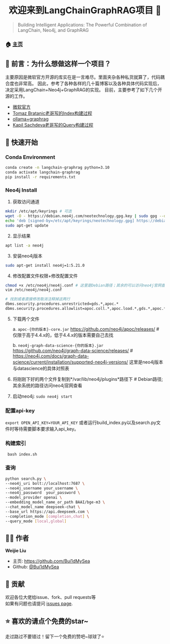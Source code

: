 <h1 align="center">欢迎来到LangChainGraphRAG项目 👋</h1>

> Building Intelligent Applications: The Powerful Combination of LangChain, Neo4j, and GraphRAG

### 🏠 [主页](https://github.com/Bui1dMySea/LangChainGraphRAG)

## 📌 前言：为什么想做这样一个项目？
主要原因是微软官方开源的库实在是一言难尽。里面夹杂各种私货就算了，代码耦合度也非常高。
因此，参考了各种各样的几十篇博客以及各种具体代码实现后，决定采用LangChain+Neo4j+GraphRAG的实现。
目前，主要参考了如下几个开源的工作。

- [微软官方](https://github.com/microsoft/graphrag)
- [Tomaz Bratanic老哥写的Index构建过程](https://github.com/tomasonjo/blogs/blob/master/llm/ms_graphrag.ipynb)
- [ollama+graphrag](https://github.com/TheAiSingularity/graphrag-local-ollama)
- [Kapil Sachdeva老哥写的Query构建过程](https://github.com/ksachdeva/langchain-graphrag/tree/main)

## 🚀 快速开始

### Conda Environment

```sh
conda create -n langchain-graphrag python=3.10
conda activate langchain-graphrag
pip install -r requirements.txt
```

### Neo4j Install

1. 获取访问通道

```Bash
mkdir /etc/apt/keyrings # 可选
wget -O - https://debian.neo4j.com/neotechnology.gpg.key | sudo gpg --dearmor -o /etc/apt/keyrings/neotechnology.gpg
echo 'deb [signed-by=/etc/apt/keyrings/neotechnology.gpg] https://debian.neo4j.com stable latest' | sudo tee -a /etc/apt/sources.list.d/neo4j.list
sudo apt-get update
```

2. 显示结果

```Bash
apt list -a neo4j
```

3. 安装neo4j版本

```Bash
sudo apt-get install neo4j=1:5.21.0
```

4. 修改配置文件权限+修改配置文件

```Bash
chmod +x /etc/neo4j/neo4j.conf # 这里是Debian路径；其余的可以访问neo4j官网查看默认路径
vim /etc/neo4j/neo4j.conf

# 找到或者直接修改取消注释掉这两行
dbms.security.procedures.unrestricted=gds.*,apoc.*
dbms.security.procedures.allowlist=apoc.coll.*,apoc.load.*,gds.*,apoc.*
```

5. 下载两个文件

   a.  `apoc-{你的版本}-core.jar` https://github.com/neo4j/apoc/releases/ # 仅限于高于4.4.x的，低于4.4.x的版本需要自己去找 

   b.  `neo4j-graph-data-science-{你的版本}.jar` https://github.com/neo4j/graph-data-science/releases/ # https://neo4j.com/docs/graph-data-science/current/installation/supported-neo4j-versions/ 这里是neo4j版本与datascience的具体对照表

6. 将刚刚下好的两个文件复制到*/var/lib/neo4j/plugins*路径下 # Debian路径;其余系统的路径访问neo4j官网查看

7. 启动neo4j: `sudo neo4j start`

### 配置api-key

`export OPEN_API_KEY=YOUR_API_KEY` 或者运行build_index.py以及search.py文件时等待需要脚本要求输入api_key。

### 构建索引

` bash index.sh`

### 查询

```bash
python search.py \
--neo4j_uri bolt://localhost:7687 \
--neo4j_username your_username \
--neo4j_password  your_password \
--model_provider openai \
--embedding_model_name_or_path BAAI/bge-m3 \
--chat_model_name deepseek-chat \
--base_url https://api.deepseek.com \
--completion_mode [completion,chat] \
--query_mode [local,global]
```


## 👦🏻 作者

 **Weijie Liu**

* 主页: https://github.com/Bui1dMySea
* Github: [@Bui1dMySea](https://github.com/Bui1dMySea)

## 🤝 贡献

欢迎各位大佬给issue、fork、pull requests等<br />如果有问题也请提问 [issues page](https://github.com/Bui1dMySea/LangChainGraphRAG/issues). 

## ⭐️ 喜欢的请点个免费的star~

走过路过不要错过！留下一个免费的赞吧~球球了⭐️
